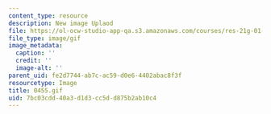 ```yaml
---
content_type: resource
description: New image Uplaod
file: https://ol-ocw-studio-app-qa.s3.amazonaws.com/courses/res-21g-01-kana-spring-2010/7bc03cdd40a3d1d3cc5dd875b2ab10c4_0455.gif
file_type: image/gif
image_metadata:
  caption: ''
  credit: ''
  image-alt: ''
parent_uid: fe2d7744-ab7c-ac59-d0e6-4402abac8f3f
resourcetype: Image
title: 0455.gif
uid: 7bc03cdd-40a3-d1d3-cc5d-d875b2ab10c4
---
```

